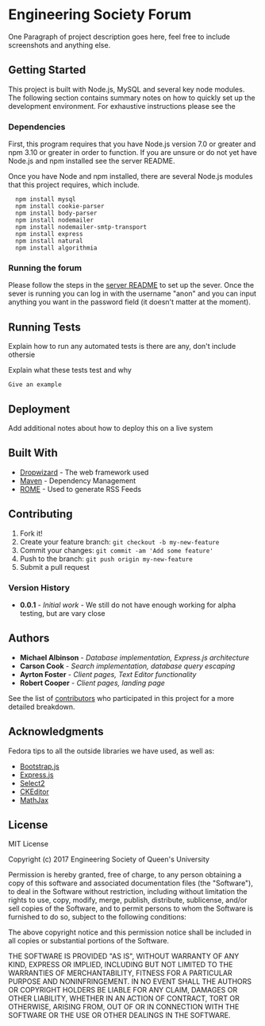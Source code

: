 # Engineering Society Forum

One Paragraph of project description goes here, feel free to include screenshots and anything else.

## Getting Started

This project is built with Node.js, MySQL and several key node modules. The following section contains summary notes on how to quickly set up the development environment. For exhaustive instructions please see the  

### Dependencies

First, this program requires that you have Node.js version 7.0 or greater and npm 3.10 or greater in order to function. If you are unsure or do not yet have Node.js and npm installed see the server README.

Once you have Node and npm installed, there are several Node.js modules that this project requires, which include.

```
  npm install mysql
  npm install cookie-parser
  npm install body-parser
  npm install nodemailer
  npm install nodemailer-smtp-transport
  npm install express
  npm install natural
  npm install algorithmia
```

### Running the forum

Please follow the steps in the [server README]() to set up the sever.
Once the sever is running you can log in with the username "anon" and you can input anything you want in the password field (it doesn't matter at the moment).

## Running Tests

Explain how to run any automated tests is there are any, don't include othersie

Explain what these tests test and why

```
Give an example
```

## Deployment

Add additional notes about how to deploy this on a live system

## Built With

* [Dropwizard](http://www.dropwizard.io/1.0.2/docs/) - The web framework used
* [Maven](https://maven.apache.org/) - Dependency Management
* [ROME](https://rometools.github.io/rome/) - Used to generate RSS Feeds

## Contributing

1. Fork it!
2. Create your feature branch: `git checkout -b my-new-feature`
3. Commit your changes: `git commit -am 'Add some feature'`
4. Push to the branch: `git push origin my-new-feature`
5. Submit a pull request

### Version History

* **0.0.1** - *Initial work* - We still do not have enough working for alpha testing, but are vary close

## Authors

* **Michael Albinson** - *Database implementation, Express.js architecture*
* **Carson Cook** - *Search implementation, database query escaping*
* **Ayrton Foster** - *Client pages, Text Editor functionality*
* **Robert Cooper** - *Client pages, landing page*


See the list of [contributors](https://github.com/EngSoc-IT-Team/forum/graphs/contributors) who participated in this project for a more detailed breakdown.

## Acknowledgments

Fedora tips to all the outside libraries we have used, as well as:

* [Bootstrap.js](http://getbootstrap.com/)
* [Express.js](https://expressjs.com/)
* [Select2](https://select2.github.io/)
* [CKEditor](http://ckeditor.com/)
* [MathJax](https://www.mathjax.org/)

## License

MIT License

Copyright (c) 2017 Engineering Society of Queen's University

Permission is hereby granted, free of charge, to any person obtaining a copy
of this software and associated documentation files (the "Software"), to deal
in the Software without restriction, including without limitation the rights
to use, copy, modify, merge, publish, distribute, sublicense, and/or sell
copies of the Software, and to permit persons to whom the Software is
furnished to do so, subject to the following conditions:

The above copyright notice and this permission notice shall be included in all
copies or substantial portions of the Software.

THE SOFTWARE IS PROVIDED "AS IS", WITHOUT WARRANTY OF ANY KIND, EXPRESS OR
IMPLIED, INCLUDING BUT NOT LIMITED TO THE WARRANTIES OF MERCHANTABILITY,
FITNESS FOR A PARTICULAR PURPOSE AND NONINFRINGEMENT. IN NO EVENT SHALL THE
AUTHORS OR COPYRIGHT HOLDERS BE LIABLE FOR ANY CLAIM, DAMAGES OR OTHER
LIABILITY, WHETHER IN AN ACTION OF CONTRACT, TORT OR OTHERWISE, ARISING FROM,
OUT OF OR IN CONNECTION WITH THE SOFTWARE OR THE USE OR OTHER DEALINGS IN THE
SOFTWARE.

